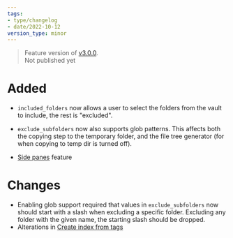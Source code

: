 ```yaml
---
tags:
- type/changelog
- date/2022-10-12
version_type: minor
---
```

   
> Feature version of [v3.0.0](../Changelog/v3.0.0.md).    
> Not published yet   
   
   
# Added   
   
- `included_folders` now allows a user to select the folders from the vault to include, the rest is "excluded".    
- `exclude_subfolders`  now also supports glob patterns. This affects both the copying step to the temporary folder, and the file tree generator (for when copying to temp dir is turned off).   
   
   
- [Side panes](../Configurations/Features/Side%20panes.md) feature   
   
# Changes   
   
- Enabling glob support required that values in `exclude_subfolders`  now should start with a slash when excluding a specific folder. Excluding any folder with the given name, the starting slash should be dropped.   
- Alterations in [Create index from tags](../Configurations/Modes/Create%20index%20from%20tags.md)